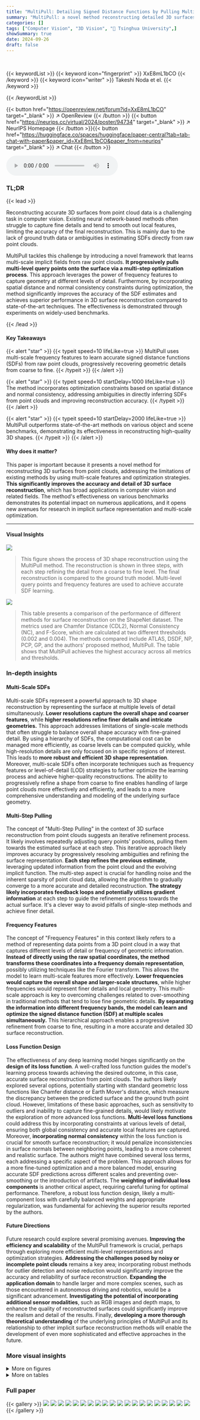 ```yaml
---
title: "MultiPull: Detailing Signed Distance Functions by Pulling Multi-Level Queries at Multi-Step"
summary: "MultiPull: a novel method reconstructing detailed 3D surfaces from raw point clouds using multi-step optimization of multi-level features, significantly improving accuracy and detail."
categories: []
tags: ["Computer Vision", "3D Vision", "🏢 Tsinghua University",]
showSummary: true
date: 2024-09-26
draft: false
---
```


<br>

{{< keywordList >}}
{{< keyword icon="fingerprint" >}} XxE8mL1bCO {{< /keyword >}}
{{< keyword icon="writer" >}} Takeshi Noda et el. {{< /keyword >}}
 
{{< /keywordList >}}

{{< button href="https://openreview.net/forum?id=XxE8mL1bCO" target="_blank" >}}
↗ OpenReview
{{< /button >}}
{{< button href="https://neurips.cc/virtual/2024/poster/94734" target="_blank" >}}
↗ NeurIPS Homepage
{{< /button >}}{{< button href="https://huggingface.co/spaces/huggingface/paper-central?tab=tab-chat-with-paper&paper_id=XxE8mL1bCO&paper_from=neurips" target="_blank" >}}
↗ Chat
{{< /button >}}



<audio controls>
    <source src="https://ai-paper-reviewer.com/XxE8mL1bCO/podcast.wav" type="audio/wav">
    Your browser does not support the audio element.
</audio>


### TL;DR


{{< lead >}}

Reconstructing accurate 3D surfaces from point cloud data is a challenging task in computer vision. Existing neural network-based methods often struggle to capture fine details and tend to smooth out local features, limiting the accuracy of the final reconstruction. This is mainly due to the lack of ground truth data or ambiguities in estimating SDFs directly from raw point clouds.

MultiPull tackles this challenge by introducing a novel framework that learns multi-scale implicit fields from raw point clouds.  **It progressively pulls multi-level query points onto the surface via a multi-step optimization process**. This approach leverages the power of frequency features to capture geometry at different levels of detail. Furthermore, by incorporating spatial distance and normal consistency constraints during optimization, the method significantly improves the accuracy of the SDF estimates and achieves superior performance in 3D surface reconstruction compared to state-of-the-art techniques. The effectiveness is demonstrated through experiments on widely-used benchmarks.

{{< /lead >}}


#### Key Takeaways

{{< alert "star" >}}
{{< typeit speed=10 lifeLike=true >}} MultiPull uses multi-scale frequency features to learn accurate signed distance functions (SDFs) from raw point clouds, progressively recovering geometric details from coarse to fine. {{< /typeit >}}
{{< /alert >}}

{{< alert "star" >}}
{{< typeit speed=10 startDelay=1000 lifeLike=true >}} The method incorporates optimization constraints based on spatial distance and normal consistency, addressing ambiguities in directly inferring SDFs from point clouds and improving reconstruction accuracy. {{< /typeit >}}
{{< /alert >}}

{{< alert "star" >}}
{{< typeit speed=10 startDelay=2000 lifeLike=true >}} MultiPull outperforms state-of-the-art methods on various object and scene benchmarks, demonstrating its effectiveness in reconstructing high-quality 3D shapes. {{< /typeit >}}
{{< /alert >}}

#### Why does it matter?
This paper is important because it presents a novel method for reconstructing 3D surfaces from point clouds, addressing the limitations of existing methods by using multi-scale features and optimization strategies.  **This significantly improves the accuracy and detail of 3D surface reconstruction**, which has broad applications in computer vision and related fields. The method's effectiveness on various benchmarks demonstrates its potential impact on numerous applications, and it opens new avenues for research in implicit surface representation and multi-scale optimization.

------
#### Visual Insights



![](https://ai-paper-reviewer.com/XxE8mL1bCO/figures_1_1.jpg)

> This figure shows the process of 3D shape reconstruction using the MultiPull method.  The reconstruction is shown in three steps, with each step refining the detail from a coarse to fine level. The final reconstruction is compared to the ground truth model.  Multi-level query points and frequency features are used to achieve accurate SDF learning.





![](https://ai-paper-reviewer.com/XxE8mL1bCO/tables_5_1.jpg)

> This table presents a comparison of the performance of different methods for surface reconstruction on the ShapeNet dataset.  The metrics used are Chamfer Distance (CDL2), Normal Consistency (NC), and F-Score, which are calculated at two different thresholds (0.002 and 0.004).  The methods compared include ATLAS, DSDF, NP, PCP, GP, and the authors' proposed method, MultiPull.  The table shows that MultiPull achieves the highest accuracy across all metrics and thresholds.





### In-depth insights


#### Multi-Scale SDFs
Multi-scale SDFs represent a powerful approach to 3D shape reconstruction by representing the surface at multiple levels of detail simultaneously.  **Lower resolutions capture the overall shape and coarser features**, while **higher resolutions refine finer details and intricate geometries.** This approach addresses limitations of single-scale methods that often struggle to balance overall shape accuracy with fine-grained detail. By using a hierarchy of SDFs, the computational cost can be managed more efficiently, as coarse levels can be computed quickly, while high-resolution details are only focused on in specific regions of interest. This leads to **more robust and efficient 3D shape representation**. Moreover, multi-scale SDFs often incorporate techniques such as frequency features or level-of-detail (LOD) strategies to further optimize the learning process and achieve higher-quality reconstructions. The ability to progressively refine a shape from coarse to fine enables handling of large point clouds more effectively and efficiently, and leads to a more comprehensive understanding and modeling of the underlying surface geometry.

#### Multi-Step Pulling
The concept of "Multi-Step Pulling" in the context of 3D surface reconstruction from point clouds suggests an iterative refinement process.  It likely involves repeatedly adjusting query points' positions, pulling them towards the estimated surface at each step. This iterative approach likely improves accuracy by progressively resolving ambiguities and refining the surface representation. **Each step refines the previous estimate**, leveraging updated information from the point cloud and the evolving implicit function. The multi-step aspect is crucial for handling noise and the inherent sparsity of point cloud data, allowing the algorithm to gradually converge to a more accurate and detailed reconstruction.  **The strategy likely incorporates feedback loops and potentially utilizes gradient information** at each step to guide the refinement process towards the actual surface. It's a clever way to avoid pitfalls of single-step methods and achieve finer detail.

#### Frequency Features
The concept of "Frequency Features" in this context likely refers to a method of representing data points from a 3D point cloud in a way that captures different levels of detail or frequency of geometric information.  **Instead of directly using the raw spatial coordinates, the method transforms these coordinates into a frequency domain representation**, possibly utilizing techniques like the Fourier transform.  This allows the model to learn multi-scale features more effectively.  **Lower frequencies would capture the overall shape and larger-scale structures**, while higher frequencies would represent finer details and local geometry.  This multi-scale approach is key to overcoming challenges related to over-smoothing in traditional methods that tend to lose fine geometric details. **By separating the information into different frequency bands, the model can learn and optimize the signed distance function (SDF) at multiple scales simultaneously.**  This hierarchical approach enables a progressive refinement from coarse to fine, resulting in a more accurate and detailed 3D surface reconstruction.

#### Loss Function Design
The effectiveness of any deep learning model hinges significantly on the **design of its loss function**.  A well-crafted loss function guides the model's learning process towards achieving the desired outcome, in this case, accurate surface reconstruction from point clouds.  The authors likely explored several options, potentially starting with standard geometric loss functions like Chamfer distance or Earth Mover's distance, which measure the discrepancy between the predicted surface and the ground truth point cloud. However, limitations of these basic approaches, such as sensitivity to outliers and inability to capture fine-grained details, would likely motivate the exploration of more advanced loss functions. **Multi-level loss functions** could address this by incorporating constraints at various levels of detail, ensuring both global consistency and accurate local features are captured. Moreover, **incorporating normal consistency** within the loss function is crucial for smooth surface reconstruction; it would penalize inconsistencies in surface normals between neighboring points, leading to a more coherent and realistic surface. The authors might have combined several loss terms, each addressing a specific aspect of the problem. This approach allows for a more fine-tuned optimization and a more balanced model, ensuring accurate SDF predictions across different scales and preventing over-smoothing or the introduction of artifacts.  The **weighting of individual loss components** is another critical aspect, requiring careful tuning for optimal performance.  Therefore, a robust loss function design, likely a multi-component loss with carefully balanced weights and appropriate regularization, was fundamental for achieving the superior results reported by the authors.

#### Future Directions
Future research could explore several promising avenues. **Improving the efficiency and scalability** of the MultiPull framework is crucial, perhaps through exploring more efficient multi-level representations and optimization strategies.  **Addressing the challenges posed by noisy or incomplete point clouds** remains a key area; incorporating robust methods for outlier detection and noise reduction would significantly improve the accuracy and reliability of surface reconstruction.  **Expanding the application domain** to handle larger and more complex scenes, such as those encountered in autonomous driving and robotics, would be a significant advancement. **Investigating the potential of incorporating additional sensor modalities**, such as RGB images and depth maps, to enhance the quality of reconstructed surfaces could significantly improve the realism and detail of the results. Finally, **developing a more thorough theoretical understanding** of the underlying principles of MultiPull and its relationship to other implicit surface reconstruction methods will enable the development of even more sophisticated and effective approaches in the future.


### More visual insights

<details>
<summary>More on figures
</summary>


![](https://ai-paper-reviewer.com/XxE8mL1bCO/figures_2_1.jpg)

> This figure shows the architecture of the MultiPull method, which consists of two main modules: the Frequency Feature Transformation (FFT) module and the Multi-Step Pulling (MSP) module. The FFT module transforms query points into multi-level frequency features, while the MSP module uses these features to iteratively refine the SDF predictions, progressively recovering more detailed geometry information.


![](https://ai-paper-reviewer.com/XxE8mL1bCO/figures_3_1.jpg)

> This figure compares the parameter distributions of different linear layers (L2, L4, L6, L8) using two different initialization methods: MFN-based and the proposed method.  The MFN-based method shows gradient vanishing and small activations in deeper layers, while the proposed method ensures that the parameters of each linear layer follow a standard normal distribution, leading to improved performance in the reconstruction task.  The Appendix B provides further visual details on these effects.


![](https://ai-paper-reviewer.com/XxE8mL1bCO/figures_5_1.jpg)

> This figure shows a visual comparison of 3D shape reconstruction results on the ShapeNet dataset.  It compares the results from four different methods: NP, PCP, GP, and the authors' proposed MultiPull method, alongside the ground truth (GT). Each row displays the reconstruction of a different object from the dataset using the five different methods. The images visually demonstrate that the MultiPull method produces results that are closest to the ground truth in terms of both overall shape and fine details.


![](https://ai-paper-reviewer.com/XxE8mL1bCO/figures_6_1.jpg)

> This figure displays a visual comparison of 3D shape reconstructions generated by several different methods (GenSDF, NP, PCP, GP, and the proposed MultiPull method) on the ShapeNet dataset.  Each row shows the reconstruction of a different object, with the ground truth (GT) model shown in the rightmost column. The color maps on the reconstructed models indicate the error level, with blue representing lower errors and yellow/red indicating higher errors. The figure visually demonstrates the superiority of the MultiPull method in terms of accuracy and detail preservation in the reconstructions.


![](https://ai-paper-reviewer.com/XxE8mL1bCO/figures_6_2.jpg)

> This figure compares the 3D surface reconstruction results from different methods on the SRB dataset. The first column shows the noisy input point clouds. Subsequent columns display reconstruction results from P2M, SAP, BACON, GP, CAP, and the proposed MultiPull method. Red boxes highlight areas where MultiPull demonstrates superior performance in detail preservation and noise handling.  The comparison highlights MultiPull's ability to capture finer details and achieve more complete and smoother surface reconstructions.


![](https://ai-paper-reviewer.com/XxE8mL1bCO/figures_7_1.jpg)

> This figure compares the 3D reconstruction results of the proposed MultiPull method against three state-of-the-art methods (IGR, SAP, GP) on the D-FAUST dataset.  The input is a point cloud representation of a human figure. The figure visually demonstrates MultiPull's superior ability to reconstruct fine details and complete shapes, compared to the other methods, which exhibit artifacts or incompleteness in their reconstructions.


![](https://ai-paper-reviewer.com/XxE8mL1bCO/figures_7_2.jpg)

> This figure presents a visual comparison of 3D shape reconstructions generated by different methods on the ShapeNet dataset.  The top row shows the reconstruction of a statue; the second row displays a gear; the third and fourth rows show more complex objects. Each column represents a different reconstruction method: SAP, BACON, GP, the proposed MultiPull method, and the ground truth (GT).  The red boxes highlight areas where the proposed method demonstrates improved detail and accuracy compared to other approaches.


![](https://ai-paper-reviewer.com/XxE8mL1bCO/figures_7_3.jpg)

> This figure shows a visual comparison of the reconstruction results on the 3DScene dataset for different methods including ConvOcc, NP, PCP, GP, and the proposed MultiPull method. The CD error maps are visualized, showing the error distribution across the reconstructed surfaces.  Lower CD error values (shown in blue) indicate better reconstruction accuracy. MultiPull demonstrates improved reconstruction performance with lower errors compared to the other methods.


![](https://ai-paper-reviewer.com/XxE8mL1bCO/figures_8_1.jpg)

> This figure compares the surface reconstruction results of the proposed MultiPull method and the GP method on the KITTI dataset.  The left image shows the reconstruction by MultiPull, and the right image shows the reconstruction by GP.  Both images show a portion of a scene which contains walls and a corridor.  The dashed red lines highlight some regions to better illustrate the differences in the results.  MultiPull produces a more complete reconstruction, especially around the walls, demonstrating its superior performance in reconstructing large-scale scenes.


![](https://ai-paper-reviewer.com/XxE8mL1bCO/figures_15_1.jpg)

> The figure compares the parameter distributions of different linear layers (L2, L4, L6, L8) using two different initialization methods: MFN-based and the proposed method.  The MFN-based method shows gradient vanishing and small activations in deeper layers, while the proposed method ensures parameters follow a standard normal distribution for each linear layer. This visualization is supplemented by Appendix B, which likely contains further results demonstrating the positive effects of the proposed method on reconstruction.


![](https://ai-paper-reviewer.com/XxE8mL1bCO/figures_15_2.jpg)

> This figure compares the optimization process of signed distance functions using different initialization strategies: random, BACON, and the proposed method. It shows the reconstruction results at different iterations (2000, 4000, 8000) and the final result for two different shapes: a boat and a column.  The visualization demonstrates how the proposed method converges faster and produces more accurate reconstructions than the baselines, particularly BACON.


![](https://ai-paper-reviewer.com/XxE8mL1bCO/figures_16_1.jpg)

> This figure compares the 3D shape reconstruction results obtained using different feature encoders (linear layers and PointMLP) combined with either the single-step pulling (Pull) or the multi-step pulling (MSP) module of the proposed MultiPull method. The comparison is shown for different numbers of training iterations (10K, 20K, and 40K).  The error maps (40K) visualize the difference between the reconstructed surfaces and the ground truth, with color intensity representing the magnitude of the error.  The results show that using MSP with either linear layers or PointMLP significantly improves the accuracy and detail of the reconstruction compared to using the single-step Pull method. The MultiPull method, which uses the FFT module and MSP, outperforms both other configurations.


![](https://ai-paper-reviewer.com/XxE8mL1bCO/figures_17_1.jpg)

> This figure shows a comparison of the reconstruction results using different feature encoders (linear and PointMLP) and the Multi-Step Pulling (MSP) module on the FAMOUS dataset.  It visually demonstrates that combining MSP with either linear features or PointMLP features leads to more detailed and accurate reconstructions, particularly with 40k iterations, as indicated by the error maps (showing small errors in blue and larger errors in yellow/red). The figure highlights the effectiveness of the MSP module in enhancing the quality of 3D surface reconstruction.


</details>




<details>
<summary>More on tables
</summary>


![](https://ai-paper-reviewer.com/XxE8mL1bCO/tables_6_1.jpg)
> This table presents a comparison of the reconstruction accuracy achieved by different methods on the FAMOUS dataset.  The accuracy is measured using two metrics: Chamfer Distance (CDL2) and Normal Consistency (NC). Lower values for CDL2 indicate better reconstruction accuracy, while higher values for NC indicate better normal consistency.  The results show that the proposed 'Ours' method outperforms the state-of-the-art methods.

![](https://ai-paper-reviewer.com/XxE8mL1bCO/tables_6_2.jpg)
> This table presents a comparison of the reconstruction accuracy achieved by different methods on the SRB dataset.  The metrics used are the Chamfer Distance (CDL1) and F-Score, both calculated with a threshold of 0.01.  The methods compared include P2M, SAP, NP, BACON, CAP, GP, and the authors' proposed method, MultiPull. The results show that MultiPull outperforms the other methods, achieving the lowest CDL1 and highest F-Score.

![](https://ai-paper-reviewer.com/XxE8mL1bCO/tables_7_1.jpg)
> This table presents a comparison of the reconstruction accuracy achieved by different methods on the D-FAUST dataset.  The metrics used for comparison are the Chamfer Distance (CDL1) and the F-Score, both calculated with a threshold of 0.01.  The table highlights the superior performance of the proposed 'Ours' method compared to other state-of-the-art methods (IGR, SAP, GP).

![](https://ai-paper-reviewer.com/XxE8mL1bCO/tables_7_2.jpg)
> This table presents a quantitative evaluation of the MultiPull method's performance on the D-FAUST dataset.  The metrics used are the Chamfer Distance (CDL1), the F-Score (at a threshold of 0.01), and Normal Consistency (NC).  The results are compared against several state-of-the-art methods (IGR, SAP, BACON, GP) to demonstrate the superior performance of MultiPull in terms of surface reconstruction accuracy.

![](https://ai-paper-reviewer.com/XxE8mL1bCO/tables_8_1.jpg)
> This table presents the quantitative results of surface reconstruction on the 3DScene dataset.  It compares the performance of MultiPull against several state-of-the-art methods (ConvOcc, NP, PCP, GP) using three metrics: Chamfer Distance L1 (CDL1), Chamfer Distance L2 (CDL2), and Normal Consistency (NC). Lower values for CDL1 and CDL2 indicate better reconstruction accuracy, while a higher NC value signifies better normal alignment.

![](https://ai-paper-reviewer.com/XxE8mL1bCO/tables_8_2.jpg)
> This table shows the effect of using different combinations of frequency layers (L4, L6, L8) in the Frequency Feature Transformation (FFT) module on the reconstruction accuracy, measured by CDL2 and NC.  The results demonstrate that using multiple frequency layers, especially {L4, L6, L8}, improves the performance of the model compared to using only a single layer or linear layers.

![](https://ai-paper-reviewer.com/XxE8mL1bCO/tables_9_1.jpg)
> This table shows the effect of varying the number of steps in the Multi-Step Pulling (MSP) module on the reconstruction accuracy.  The metrics used are CDL2 (Chamfer Distance L2) and NC (Normal Consistency).  As the number of steps increases from 1 to 5, both CDL2 and NC improve, indicating better reconstruction accuracy. However, the gains diminish after 3 steps, suggesting a balance point between accuracy and computational cost.

![](https://ai-paper-reviewer.com/XxE8mL1bCO/tables_9_2.jpg)
> This table shows the ablation study of different loss functions used in the MultiPull model.  The results are presented in terms of CDL2 × 100 and NC (Normal Consistency) metrics.  It demonstrates how different combinations of losses (Lpull, Lrecon, Lsim, Lsdf) impact the final reconstruction quality. The best performance is achieved using the combination of all loss functions.

![](https://ai-paper-reviewer.com/XxE8mL1bCO/tables_9_3.jpg)
> This table shows the reconstruction accuracy (CDL2) of different methods (NP, PCP, GP, and Ours) under two noise levels: Mid-Noise and Max-Noise.  It demonstrates the robustness of the proposed MultiPull method to noise compared to other state-of-the-art methods.

![](https://ai-paper-reviewer.com/XxE8mL1bCO/tables_14_1.jpg)
> This table presents the ablation study on the effect of using different numbers of frequency layers in the Frequency Feature Transformation (FFT) module of the MultiPull model. It compares the performance using only one layer (L4), combinations of layers (L4,L6), and (L4,L6,L8) against a baseline using only linear layers. The results show that using higher-level frequency layers improves the reconstruction accuracy, measured by both CDL2 and NC.

![](https://ai-paper-reviewer.com/XxE8mL1bCO/tables_14_2.jpg)
> This table presents a comparison of reconstruction accuracy using different initialization strategies for the neural network.  The metrics used are Chamfer Distance (CDL2) and Normal Consistency (NC).  The results show that the proposed initialization method outperforms random and BACON initialization strategies in terms of both CDL2 and NC.

![](https://ai-paper-reviewer.com/XxE8mL1bCO/tables_15_1.jpg)
> This table presents a comparison of the proposed MultiPull method against several state-of-the-art techniques for surface reconstruction on the FAMOUS dataset.  The metrics used are the Chamfer Distance (CDL2), which measures the average distance between the reconstructed and ground truth surfaces, and Normal Consistency (NC), which assesses the alignment of surface normals. Lower CDL2 and higher NC values indicate better reconstruction quality. The table shows that MultiPull significantly outperforms existing methods on this benchmark.

![](https://ai-paper-reviewer.com/XxE8mL1bCO/tables_15_2.jpg)
> This table compares the performance of three different methods (NP, PCP, and Ours) on the ShapeNet dataset when they have approximately the same number of parameters.  The goal is to evaluate whether the superior performance of the 'Ours' method is due to the method itself or simply a result of having more parameters. The table shows CDL2 × 100 and NC metrics.  The 'Ours' method still outperforms the others even with similar parameter counts, suggesting that the method's design, rather than a higher parameter count, is the key to improved results.

![](https://ai-paper-reviewer.com/XxE8mL1bCO/tables_15_3.jpg)
> This table compares the inference time of three different methods: PCP, NP, and Ours. The inference time is measured in minutes. The results show that NP has the fastest inference time, followed by Ours and PCP.

![](https://ai-paper-reviewer.com/XxE8mL1bCO/tables_16_1.jpg)
> This table shows the comparison results of using different loss functions, including  `Lgrad(avg)` and `Lgrad(min)`, in the MultiPull method,  along with the baseline (without `Lgrad`). The metrics used for comparison are Chamfer Distance (CDL2) and Normal Consistency (NC). The results demonstrate that `Lgrad(min)` consistently outperforms other options across the two metrics.

![](https://ai-paper-reviewer.com/XxE8mL1bCO/tables_16_2.jpg)
> This table compares the reconstruction accuracy (CDL2) of different combinations of feature extraction methods (Linear, PointMLP) and pulling methods (Pull, MSP) at different iteration numbers (10K, 20K, 40K).  It demonstrates the impact of combining multi-step pulling (MSP) with different feature extractors on the model's performance in reconstructing surfaces.

![](https://ai-paper-reviewer.com/XxE8mL1bCO/tables_17_1.jpg)
> This table presents the results of an ablation study that investigated the impact of using different combinations of frequency layers (L4, L6, L8) on the performance of the MultiPull model.  The metrics reported are the Chamfer Distance (CDL2) and Normal Consistency (NC), which are commonly used for evaluating surface reconstruction. The table shows that combining multiple layers leads to better accuracy, as evidenced by lower CDL2 and higher NC values. Specifically, the best performance was achieved using layers L4, L6, and L8 together.

![](https://ai-paper-reviewer.com/XxE8mL1bCO/tables_17_2.jpg)
> This table presents a quantitative comparison of the proposed MultiPull method against other state-of-the-art techniques for 3D shape reconstruction on the ShapeNet dataset.  The evaluation metrics used are Chamfer Distance (CDL2), Normal Consistency (NC), and F-Score, calculated at two different thresholds (0.002 and 0.004).  The results demonstrate the superior performance of MultiPull in terms of accuracy and detail preservation compared to the other methods.

![](https://ai-paper-reviewer.com/XxE8mL1bCO/tables_18_1.jpg)
> This table presents a quantitative comparison of the MultiPull method against several state-of-the-art techniques for 3D surface reconstruction on the ShapeNet dataset.  The evaluation metrics used are Chamfer Distance (CDL2), Normal Consistency (NC), and F-Score at two different thresholds (0.002 and 0.004).  Lower values for CDL2 indicate better reconstruction accuracy, while higher values for NC and F-Score represent better normal consistency and surface completeness, respectively.

![](https://ai-paper-reviewer.com/XxE8mL1bCO/tables_18_2.jpg)
> This table presents the quantitative results of the proposed MultiPull method and compares it with other state-of-the-art methods on the ShapeNet dataset.  The metrics used for comparison are Chamfer Distance (CDL2), Normal Consistency (NC), and F-Score (at thresholds of 0.002 and 0.004).  These metrics assess the accuracy of surface reconstruction, with lower CDL2 and higher NC and F-Score values indicating better performance.

![](https://ai-paper-reviewer.com/XxE8mL1bCO/tables_18_3.jpg)
> This table presents the quantitative results of the proposed MultiPull method and several state-of-the-art methods on the ShapeNet dataset.  The performance is evaluated using three metrics: Chamfer Distance (CDL2), Normal Consistency (NC), and F-Score.  Two different thresholds (0.002 and 0.004) are used for the F-Score metric, providing a more comprehensive evaluation of surface reconstruction accuracy.

![](https://ai-paper-reviewer.com/XxE8mL1bCO/tables_19_1.jpg)
> This table presents a quantitative comparison of the MultiPull method against several state-of-the-art techniques on the ShapeNet dataset.  The comparison is based on three metrics: Chamfer Distance (CDL2), which measures the geometric distance between point clouds; Normal Consistency (NC), which evaluates the alignment of surface normals; and F-Score, which assesses the overall surface reconstruction accuracy at two different thresholds (0.002 and 0.004).  Lower values for CDL2 indicate better geometric accuracy, while higher values for NC and F-Score represent better normal consistency and overall shape reconstruction, respectively.

</details>




### Full paper

{{< gallery >}}
<img src="https://ai-paper-reviewer.com/XxE8mL1bCO/1.png" class="grid-w50 md:grid-w33 xl:grid-w25" />
<img src="https://ai-paper-reviewer.com/XxE8mL1bCO/2.png" class="grid-w50 md:grid-w33 xl:grid-w25" />
<img src="https://ai-paper-reviewer.com/XxE8mL1bCO/3.png" class="grid-w50 md:grid-w33 xl:grid-w25" />
<img src="https://ai-paper-reviewer.com/XxE8mL1bCO/4.png" class="grid-w50 md:grid-w33 xl:grid-w25" />
<img src="https://ai-paper-reviewer.com/XxE8mL1bCO/5.png" class="grid-w50 md:grid-w33 xl:grid-w25" />
<img src="https://ai-paper-reviewer.com/XxE8mL1bCO/6.png" class="grid-w50 md:grid-w33 xl:grid-w25" />
<img src="https://ai-paper-reviewer.com/XxE8mL1bCO/7.png" class="grid-w50 md:grid-w33 xl:grid-w25" />
<img src="https://ai-paper-reviewer.com/XxE8mL1bCO/8.png" class="grid-w50 md:grid-w33 xl:grid-w25" />
<img src="https://ai-paper-reviewer.com/XxE8mL1bCO/9.png" class="grid-w50 md:grid-w33 xl:grid-w25" />
<img src="https://ai-paper-reviewer.com/XxE8mL1bCO/10.png" class="grid-w50 md:grid-w33 xl:grid-w25" />
<img src="https://ai-paper-reviewer.com/XxE8mL1bCO/11.png" class="grid-w50 md:grid-w33 xl:grid-w25" />
<img src="https://ai-paper-reviewer.com/XxE8mL1bCO/12.png" class="grid-w50 md:grid-w33 xl:grid-w25" />
<img src="https://ai-paper-reviewer.com/XxE8mL1bCO/13.png" class="grid-w50 md:grid-w33 xl:grid-w25" />
<img src="https://ai-paper-reviewer.com/XxE8mL1bCO/14.png" class="grid-w50 md:grid-w33 xl:grid-w25" />
<img src="https://ai-paper-reviewer.com/XxE8mL1bCO/15.png" class="grid-w50 md:grid-w33 xl:grid-w25" />
<img src="https://ai-paper-reviewer.com/XxE8mL1bCO/16.png" class="grid-w50 md:grid-w33 xl:grid-w25" />
<img src="https://ai-paper-reviewer.com/XxE8mL1bCO/17.png" class="grid-w50 md:grid-w33 xl:grid-w25" />
<img src="https://ai-paper-reviewer.com/XxE8mL1bCO/18.png" class="grid-w50 md:grid-w33 xl:grid-w25" />
<img src="https://ai-paper-reviewer.com/XxE8mL1bCO/19.png" class="grid-w50 md:grid-w33 xl:grid-w25" />
<img src="https://ai-paper-reviewer.com/XxE8mL1bCO/20.png" class="grid-w50 md:grid-w33 xl:grid-w25" />
{{< /gallery >}}